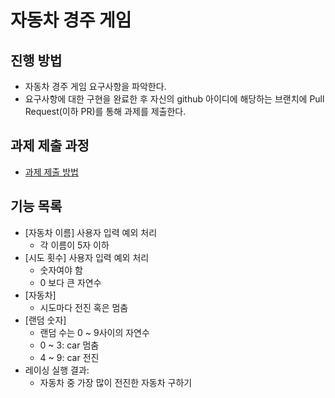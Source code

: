 # 자동차 경주 게임
## 진행 방법
* 자동차 경주 게임 요구사항을 파악한다.
* 요구사항에 대한 구현을 완료한 후 자신의 github 아이디에 해당하는 브랜치에 Pull Request(이하 PR)를 통해 과제를 제출한다.

## 과제 제출 과정
* [과제 제출 방법](https://github.com/next-step/nextstep-docs/tree/master/precourse)


## 기능 목록

- [자동차 이름] 사용자 입력 예외 처리
  - 각 이름이 5자 이하
- [시도 횟수] 사용자 입력 예외 처리
  - 숫자여야 함
  - 0 보다 큰 자연수
- [자동차]
  - 시도마다 전진 혹은 멈춤
- [랜덤 숫자]
  - 랜덤 수는 0 ~ 9사이의 자연수
  - 0 ~ 3: car 멈춤
  - 4 ~ 9: car 전진
 - 레이싱 실행 결과: 
   - 자동차 중 가장 많이 전진한 자동차 구하기
